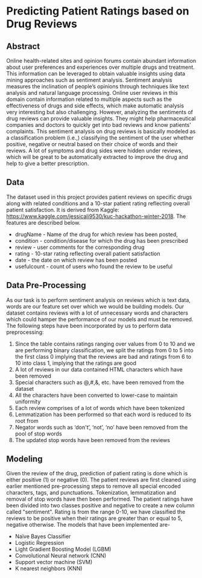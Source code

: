 # Predicting Patient Ratings based on Drug Reviews

## Abstract
Online health-related sites and opinion forums contain abundant information about user preferences and experiences over multiple drugs and treatment. This information can be leveraged to obtain valuable insights using data mining approaches such as sentiment analysis. Sentiment analysis measures the inclination of people’s opinions through techniques like text analysis and natural language processing. Online user reviews in this domain contain information related to multiple aspects such as the effectiveness of drugs and side effects, which make automatic analysis very interesting but also challenging. However, analyzing the sentiments of drug reviews can provide valuable insights. They might help pharmaceutical companies and doctors to quickly get into bad reviews and know patients' complaints. This sentiment analysis on drug reviews is basically modeled as a classification problem (i.e.,) classifying the sentiment of the user whether positive, negative or neutral based on their choice of words and their reviews. A lot of symptoms and drug sides were hidden under reviews, which will be great to be automatically extracted to improve the drug and help to give a better prescription.

## Data
The dataset used in this project provides patient reviews on specific drugs along with related conditions and a 10-star patient rating reflecting overall patient satisfaction. It is derived from Kaggle: https://www.kaggle.com/jessicali9530/kuc-hackathon-winter-2018.
The features are described below.
* drugName - Name of the drug for which review has been posted,
* condition - condition/disease for which the drug has been prescribed
* review - user comments for the corresponding drug
* rating - 10-star rating reflecting overall patient satisfaction
* date - the date on which review has been posted
* usefulcount - count of users who found the review to be useful

## Data Pre-Processing
As our task is to perform sentiment analysis on reviews which is text data, words are our feature set over which we would be building models. Our dataset contains reviews with a lot of unnecessary words and characters which could hamper the performance of our models and must be removed.
The following steps have been incorporated by us to perform data preprocessing:
1) Since the table contains ratings ranging over values from 0 to 10 and we are performing binary classification, we split the ratings from 0 to 5 into the first class 0 implying that the reviews are bad and ratings from 6 to 10 into class 1, implying that the ratings are good
2) A lot of reviews in our data contained HTML characters which have been removed
3) Special characters such as @,#,&, etc. have been removed from the dataset
4) All the characters have been converted to lower-case to maintain uniformity
5) Each review comprises of a lot of words which have been tokenized
6) Lemmatization has been performed so that each word is reduced to its root from
7) Negator words such as ‘don't’, ‘not’, ‘no’ have been removed from the pool of stop words
8) The updated stop words have been removed from the reviews

## Modeling
Given the review of the drug, prediction of patient rating is done which is either positive (1) or negative (0). The patient reviews are first cleaned using earlier mentioned pre-processing steps to remove all special encoded characters, tags, and punctuations. Tokenization, lemmatization and removal of stop words have then been performed. The patient ratings have been divided into two classes positive and negative to create a new column called "sentiment". Rating is from the range 0-10, we have classified the reviews to be positive when their ratings are greater than or equal to 5, negative otherwise.
The models that have been implemented are-
* Naïve Bayes Classifier
* Logistic Regression
* Light Gradient Boosting Model (LGBM)
* Convolutional Neural network (CNN)
* Support vector machine (SVM)
* K nearest neighbors (KNN)
